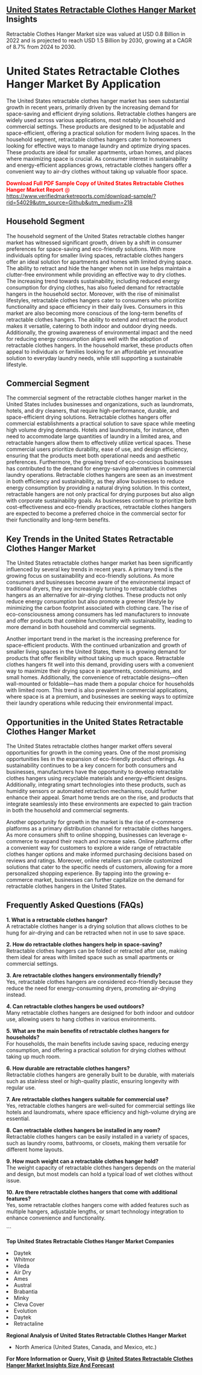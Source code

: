 <h2><a href="https://www.verifiedmarketreports.com/download-sample/?rid=54029&amp;utm_source=Github&amp;utm_medium=218" target="_blank">United States Retractable Clothes Hanger Market</a> Insights</h2><p>Retractable Clothes Hanger Market size was valued at USD 0.8 Billion in 2022 and is projected to reach USD 1.5 Billion by 2030, growing at a CAGR of 8.7% from 2024 to 2030.</p><p> <h1>United States Retractable Clothes Hanger Market By Application</h1> <p>The United States retractable clothes hanger market has seen substantial growth in recent years, primarily driven by the increasing demand for space-saving and efficient drying solutions. Retractable clothes hangers are widely used across various applications, most notably in household and commercial settings. These products are designed to be adjustable and space-efficient, offering a practical solution for modern living spaces. In the household segment, retractable clothes hangers cater to homeowners looking for effective ways to manage laundry and optimize drying spaces. These products are ideal for smaller apartments, urban homes, and places where maximizing space is crucial. As consumer interest in sustainability and energy-efficient appliances grows, retractable clothes hangers offer a convenient way to air-dry clothes without taking up valuable floor space. <p><span class=""><span style="color: #ff0000;"><strong>Download Full PDF Sample Copy of United States Retractable Clothes Hanger Market Report</strong> @ </span><a href="https://www.verifiedmarketreports.com/download-sample/?rid=54029&amp;utm_source=Github&amp;utm_medium=218" target="_blank">https://www.verifiedmarketreports.com/download-sample/?rid=54029&amp;utm_source=Github&amp;utm_medium=218</a></span></p></p> <h2>Household Segment</h2> <p>The household segment of the United States retractable clothes hanger market has witnessed significant growth, driven by a shift in consumer preferences for space-saving and eco-friendly solutions. With more individuals opting for smaller living spaces, retractable clothes hangers offer an ideal solution for apartments and homes with limited drying space. The ability to retract and hide the hanger when not in use helps maintain a clutter-free environment while providing an effective way to dry clothes. The increasing trend towards sustainability, including reduced energy consumption for drying clothes, has also fueled demand for retractable hangers in the household sector. Moreover, with the rise of minimalist lifestyles, retractable clothes hangers cater to consumers who prioritize functionality and space efficiency in their daily lives. Consumers in this market are also becoming more conscious of the long-term benefits of retractable clothes hangers. The ability to extend and retract the product makes it versatile, catering to both indoor and outdoor drying needs. Additionally, the growing awareness of environmental impact and the need for reducing energy consumption aligns well with the adoption of retractable clothes hangers. In the household market, these products often appeal to individuals or families looking for an affordable yet innovative solution to everyday laundry needs, while still supporting a sustainable lifestyle. <h2>Commercial Segment</h2> <p>The commercial segment of the retractable clothes hanger market in the United States includes businesses and organizations, such as laundromats, hotels, and dry cleaners, that require high-performance, durable, and space-efficient drying solutions. Retractable clothes hangers offer commercial establishments a practical solution to save space while meeting high volume drying demands. Hotels and laundromats, for instance, often need to accommodate large quantities of laundry in a limited area, and retractable hangers allow them to effectively utilize vertical spaces. These commercial users prioritize durability, ease of use, and design efficiency, ensuring that the products meet both operational needs and aesthetic preferences. Furthermore, the growing trend of eco-conscious businesses has contributed to the demand for energy-saving alternatives in commercial laundry operations. Retractable clothes hangers are seen as an investment in both efficiency and sustainability, as they allow businesses to reduce energy consumption by providing a natural drying solution. In this context, retractable hangers are not only practical for drying purposes but also align with corporate sustainability goals. As businesses continue to prioritize both cost-effectiveness and eco-friendly practices, retractable clothes hangers are expected to become a preferred choice in the commercial sector for their functionality and long-term benefits. <h2>Key Trends in the United States Retractable Clothes Hanger Market</h2> <p>The United States retractable clothes hanger market has been significantly influenced by several key trends in recent years. A primary trend is the growing focus on sustainability and eco-friendly solutions. As more consumers and businesses become aware of the environmental impact of traditional dryers, they are increasingly turning to retractable clothes hangers as an alternative for air-drying clothes. These products not only reduce energy consumption but also promote a greener lifestyle by minimizing the carbon footprint associated with clothing care. The rise of eco-consciousness among consumers has led manufacturers to innovate and offer products that combine functionality with sustainability, leading to more demand in both household and commercial segments.</p> <p>Another important trend in the market is the increasing preference for space-efficient products. With the continued urbanization and growth of smaller living spaces in the United States, there is a growing demand for products that offer flexibility without taking up much space. Retractable clothes hangers fit well into this demand, providing users with a convenient way to maximize their drying space in apartments, condominiums, and small homes. Additionally, the convenience of retractable designs—often wall-mounted or foldable—has made them a popular choice for households with limited room. This trend is also prevalent in commercial applications, where space is at a premium, and businesses are seeking ways to optimize their laundry operations while reducing their environmental impact. <h2>Opportunities in the United States Retractable Clothes Hanger Market</h2> <p>The United States retractable clothes hanger market offers several opportunities for growth in the coming years. One of the most promising opportunities lies in the expansion of eco-friendly product offerings. As sustainability continues to be a key concern for both consumers and businesses, manufacturers have the opportunity to develop retractable clothes hangers using recyclable materials and energy-efficient designs. Additionally, integrating smart technologies into these products, such as humidity sensors or automated retraction mechanisms, could further enhance their appeal. Smart home trends are on the rise, and products that integrate seamlessly into these environments are expected to gain traction in both the household and commercial segments.</p> <p>Another opportunity for growth in the market is the rise of e-commerce platforms as a primary distribution channel for retractable clothes hangers. As more consumers shift to online shopping, businesses can leverage e-commerce to expand their reach and increase sales. Online platforms offer a convenient way for customers to explore a wide range of retractable clothes hanger options and make informed purchasing decisions based on reviews and ratings. Moreover, online retailers can provide customized solutions that cater to the specific needs of customers, allowing for a more personalized shopping experience. By tapping into the growing e-commerce market, businesses can further capitalize on the demand for retractable clothes hangers in the United States. <h2>Frequently Asked Questions (FAQs)</h2> <p><b>1. What is a retractable clothes hanger?</b><br>A retractable clothes hanger is a drying solution that allows clothes to be hung for air-drying and can be retracted when not in use to save space.</p> <p><b>2. How do retractable clothes hangers help in space-saving?</b><br>Retractable clothes hangers can be folded or retracted after use, making them ideal for areas with limited space such as small apartments or commercial settings.</p> <p><b>3. Are retractable clothes hangers environmentally friendly?</b><br>Yes, retractable clothes hangers are considered eco-friendly because they reduce the need for energy-consuming dryers, promoting air-drying instead.</p> <p><b>4. Can retractable clothes hangers be used outdoors?</b><br>Many retractable clothes hangers are designed for both indoor and outdoor use, allowing users to hang clothes in various environments.</p> <p><b>5. What are the main benefits of retractable clothes hangers for households?</b><br>For households, the main benefits include saving space, reducing energy consumption, and offering a practical solution for drying clothes without taking up much room.</p> <p><b>6. How durable are retractable clothes hangers?</b><br>Retractable clothes hangers are generally built to be durable, with materials such as stainless steel or high-quality plastic, ensuring longevity with regular use.</p> <p><b>7. Are retractable clothes hangers suitable for commercial use?</b><br>Yes, retractable clothes hangers are well-suited for commercial settings like hotels and laundromats, where space efficiency and high-volume drying are essential.</p> <p><b>8. Can retractable clothes hangers be installed in any room?</b><br>Retractable clothes hangers can be easily installed in a variety of spaces, such as laundry rooms, bathrooms, or closets, making them versatile for different home layouts.</p> <p><b>9. How much weight can a retractable clothes hanger hold?</b><br>The weight capacity of retractable clothes hangers depends on the material and design, but most models can hold a typical load of wet clothes without issue.</p> <p><b>10. Are there retractable clothes hangers that come with additional features?</b><br>Yes, some retractable clothes hangers come with added features such as multiple hangers, adjustable lengths, or smart technology integration to enhance convenience and functionality.</p> ```</p><p><strong>Top United States Retractable Clothes Hanger Market Companies</strong></p><div data-test-id=""><p><li>Daytek</li><li> Whitmor</li><li> Vileda</li><li> Air Dry</li><li> Ames</li><li> Austral</li><li> Brabantia</li><li> Minky</li><li> Cleva Cover</li><li> Evolution</li><li> Daytek</li><li> Retractaline</li></p><div><strong>Regional Analysis of&nbsp;United States Retractable Clothes Hanger Market</strong></div><ul><li dir="ltr"><p dir="ltr">North America&nbsp;(United States, Canada, and Mexico, etc.)</p></li></ul><p><strong>For More Information or Query, Visit @&nbsp;</strong><strong><a href="https://www.verifiedmarketreports.com/product/global-retractable-clothes-hanger-market-2019-by-manufacturers-regions-type-and-application-forecast-to-2024/?utm_source=Github&amp;utm_medium=218" target="_blank">United States Retractable Clothes Hanger Market Insights Size And Forecast</a></strong></p></div>

